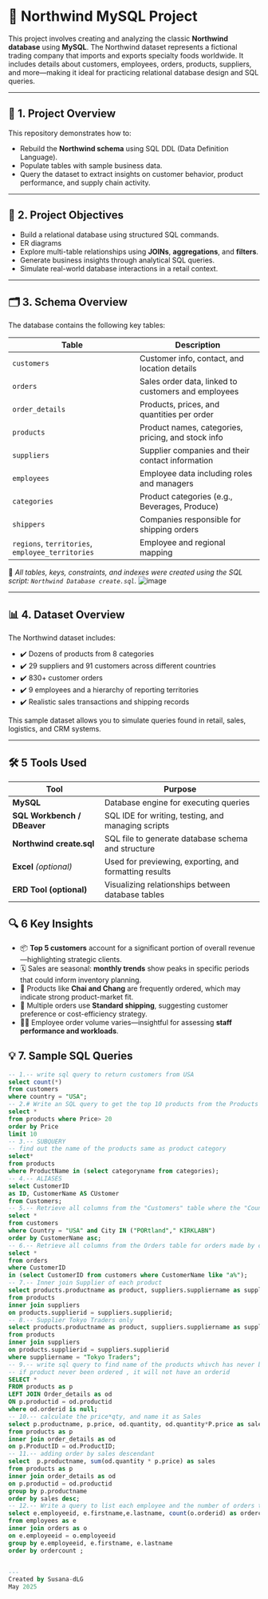 # 🛒 Northwind MySQL Project

This project involves creating and analyzing the classic **Northwind database** using **MySQL**. The Northwind dataset represents a fictional trading company that imports and exports specialty foods worldwide. It includes details about customers, employees, orders, products, suppliers, and more—making it ideal for practicing relational database design and SQL queries.

---

## 📌 1. Project Overview

This repository demonstrates how to:
- Rebuild the **Northwind schema** using SQL DDL (Data Definition Language).
- Populate tables with sample business data.
- Query the dataset to extract insights on customer behavior, product performance, and supply chain activity.

---

## 🎯 2. Project Objectives

- Build a relational database using structured SQL commands.
- ER diagrams
- Explore multi-table relationships using **JOINs**, **aggregations**, and **filters**.
- Generate business insights through analytical SQL queries.
- Simulate real-world database interactions in a retail context.

---

## 🗂 3. Schema Overview

The database contains the following key tables:

| Table                | Description                                             |
|---------------------|---------------------------------------------------------|
| `customers`          | Customer info, contact, and location details           |
| `orders`             | Sales order data, linked to customers and employees    |
| `order_details`      | Products, prices, and quantities per order             |
| `products`           | Product names, categories, pricing, and stock info     |
| `suppliers`          | Supplier companies and their contact information       |
| `employees`          | Employee data including roles and managers             |
| `categories`         | Product categories (e.g., Beverages, Produce)          |
| `shippers`           | Companies responsible for shipping orders              |
| `regions`, `territories`, `employee_territories` | Employee and regional mapping |

📄 *All tables, keys, constraints, and indexes were created using the SQL script: `Northwind Database create.sql`.*
![image](https://github.com/user-attachments/assets/4435981f-0be7-4265-9537-6f8e21e86bdf)

---

## 📊 4. Dataset Overview

The Northwind dataset includes:

- ✔️ Dozens of products from 8 categories
- ✔️ 29 suppliers and 91 customers across different countries
- ✔️ 830+ customer orders
- ✔️ 9 employees and a hierarchy of reporting territories
- ✔️ Realistic sales transactions and shipping records

This sample dataset allows you to simulate queries found in retail, sales, logistics, and CRM systems.

---
## 🛠 5 Tools Used

| Tool                  | Purpose                                              |
|-----------------------|------------------------------------------------------|
| **MySQL**             | Database engine for executing queries                |
| **SQL Workbench / DBeaver** | SQL IDE for writing, testing, and managing scripts     |
| **Northwind create.sql** | SQL file to generate database schema and structure     |
| **Excel** *(optional)* | Used for previewing, exporting, and formatting results |
| **ERD Tool (optional)** | Visualizing relationships between database tables    |

## 🔍 6 Key Insights

- 📦 **Top 5 customers** account for a significant portion of overall revenue—highlighting strategic clients.
- 🗓️ Sales are seasonal: **monthly trends** show peaks in specific periods that could inform inventory planning.
- 🛒 Products like **Chai and Chang** are frequently ordered, which may indicate strong product-market fit.
- 🚚 Multiple orders use **Standard shipping**, suggesting customer preference or cost-efficiency strategy.
- 👨‍💼 Employee order volume varies—insightful for assessing **staff performance and workloads**.


## 💡 7. Sample SQL Queries

```sql
-- 1.-- write sql query to return customers from USA
select count(*)
from customers
where country = "USA";
-- 2.# Write an SQL query to get the top 10 products from the Products table with a Price greater than 20, limiting the result to 10 rows.
select *
from products where Price> 20
order by Price  
limit 10
-- 3.-- SUBQUERY
-- find out the name of the products same as product category
select*
from products
where ProductName in (select categoryname from categories);
-- 4.-- ALIASES
select CustomerID 
as ID, CustomerName AS CUstomer
from Customers;
-- 5.-- Retrieve all columns from the "Customers" table where the "Country" is 'USA' and "City" is either 'Portland' or 'Kirkland', ordered by ascending "CustomerName".
select *
from customers
where Country = "USA" and City IN ("PORtland"," KIRKLABN") 
order by CustomerName asc;
-- 6.-- Retrieve all columns from the Orders table for orders made by customers whose name starts with "A".
select *
from orders
where CustomerID 
in (select CustomerID from customers where CustomerName like "a%");
-- 7.-- Inner join Supplier of each product
select products.productname as product, suppliers.suppliername as supplier
from products
inner join suppliers
on products.supplierid = suppliers.supplierid;
-- 8.-- Supplier Tokyo Traders only
select products.productname as product, suppliers.suppliername as supplier
from products
inner join suppliers
on products.supplierid = suppliers.supplierid
where suppliername = "Tokyo Traders";
-- 9.-- write sql query to find name of the products whivch has never been ordered
-- if product never been ordered , it will not have an orderid
SELECT *
FROM products as p
LEFT JOIN Order_details as od 
ON p.productid = od.productid
where od.orderid is null;
-- 10.-- calculate the price*qty, and name it as Sales
select p.productname, p.price, od.quantity, od.quantity*P.price as sales
from products as p
inner join order_details as od
on p.ProductID = od.ProductID;
-- 11.-- adding order by sales descendant
select  p.productname, sum(od.quantity * p.price) as sales
from products as p
inner join order_details as od
on p.productid = od.productid
group by p.productname
order by sales desc;
-- 12.-- Write a query to list each employee and the number of orders they have handled.
select e.employeeid, e.firstname,e.lastname, count(o.orderid) as ordercount 
from employees as e
inner join orders as o
on e.employeeid = o.employeeid
group by e.employeeid, e.firstname, e.lastname
order by ordercount ; 


---
Created by Susana-dLG
May 2025
